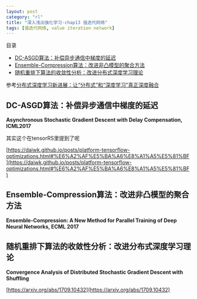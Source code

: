 ```yaml
---
layout: post
category: "rl"
title: "深入浅出强化学习-chap13 值迭代网络"
tags: [值迭代网络, value iteration network]
---
```


目录

<!-- TOC -->

- [DC-ASGD算法：补偿异步通信中梯度的延迟](#dc-asgd算法补偿异步通信中梯度的延迟)
- [Ensemble-Compression算法：改进非凸模型的聚合方法](#ensemble-compression算法改进非凸模型的聚合方法)
- [随机重排下算法的收敛性分析：改进分布式深度学习理论](#随机重排下算法的收敛性分析改进分布式深度学习理论)

<!-- /TOC -->

参考[分布式深度学习新进展：让“分布式”和“深度学习”真正深度融合](https://mp.weixin.qq.com/s?__biz=MzI3MTA0MTk1MA==&mid=2652021689&idx=4&sn=a32b3a89ec9b27fb3ae0f14636aebac5&chksm=f121d748c6565e5ea1c22496a8b8b58029b50b23e7ba4f44fd15e98fb4225f129506b1b681c3&mpshare=1&scene=1&srcid=07086KpHqOtQ4edEpGgxvRyJ&pass_ticket=MbycpNZtuIW06kKTrmdAWLocG4d06ASGMcDZkz7VwgG9rlL9Wj9iLFK58BCCqJP6#rd)

## DC-ASGD算法：补偿异步通信中梯度的延迟

**Asynchronous Stochastic Gradient Descent with Delay Compensation, ICML2017**

其实这个在tensorRS里提到了呢

[https://daiwk.github.io/posts/platform-tensorflow-optimizations.html#%E6%A2%AF%E5%BA%A6%E8%A1%A5%E5%81%BF](https://daiwk.github.io/posts/platform-tensorflow-optimizations.html#%E6%A2%AF%E5%BA%A6%E8%A1%A5%E5%81%BF)



## Ensemble-Compression算法：改进非凸模型的聚合方法

**Ensemble-Compression: A New Method for Parallel Training of Deep Neural Networks, ECML 2017**


## 随机重排下算法的收敛性分析：改进分布式深度学习理论

**Convergence Analysis of Distributed Stochastic Gradient Descent with Shuffling**

[https://arxiv.org/abs/1709.10432](https://arxiv.org/abs/1709.10432)
